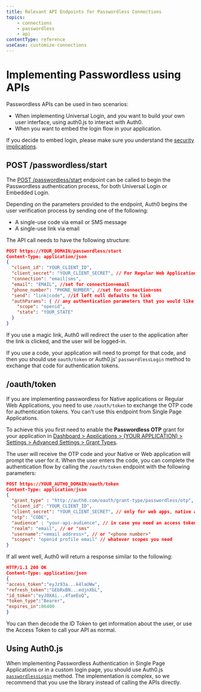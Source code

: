 ```yaml
---
title: Relevant API Endpoints for Passwordless Connections
topics:
    - connections
    - passwordless
    - api
contentType: reference
useCase: customize-connections
---
```

# Implementing Passwordless using APIs

Passwordless APIs can be used in two scenarios:

- When implementing Universal Login, and you want to build your own user interface, using auth0.js to interact with Auth0. 
- When you want to embed the login flow in your application. 

If you decide to embed login, please make sure you understand the [security implications](/guides/login/universal-vs-embedded).

## POST /passwordless/start

The [POST /passwordless/start](/api/authentication#get-code-or-link) endpoint can be called to begin the Passwordless authentication process, for both Universal Login or Embedded Login.

Depending on the parameters provided to the endpoint, Auth0 begins the user verification process by sending one of the following:

* A single-use code via email or SMS message
* A single-use link via email

The API call needs to have the following structure:

```json
POST https://YOUR_DOMAIN/passwordless/start
Content-Type: application/json
{
  "client_id": "YOUR_CLIENT_ID",
  "client_secret": "YOUR_CLIENT_SECRET", // For Regular Web Applications
  "connection": "email|sms",
  "email": "EMAIL", //set for connection=email
  "phone_number": "PHONE_NUMBER", //set for connection=sms
  "send": "link|code", //if left null defaults to link
  "authParams": { // any authentication parameters that you would like to add
    "scope": "openid",
    "state": "YOUR_STATE"
  }
}
```

If you use a magic link, Auth0 will redirect the user to the application after the link is clicked, and the user will be logged-in.

If you use a code, your application will need to prompt for that code, and then you should use `oauth/token` or Auth0.js' `passwordlessLogin` method to exchange that code for authentication tokens.

## /oauth/token

If you are implementing passwordless for Native applications or Regular Web Applications, you need to use `/oauth/token` to exchange the OTP code for authentication tokens. You can't use this endpoint from Single Page Applications.

To achieve this you first need to enable the **Passwordless OTP** grant for your application in [Dashboard > Applications > (YOUR APPLICATION) > Settings > Advanced Settings > Grant Types](${manage_url}). 

The user will receive the OTP code and your Native or Web application will prompt the user for it. When the user enters the code, you can complete the authentication flow by calling the `/oauth/token` endpoint with the following parameters:

```json
POST https://YOUR_AUTH0_DOMAIN/oauth/token
Content-Type: application/json
{
  "grant_type" : "http://auth0.com/oauth/grant-type/passwordless/otp",
  "client_id": "YOUR_CLIENT_ID",
  "client_secret": "YOUR_CLIENT_SECRET", // only for web apps, native apps don’t have a client secret
  "otp": "CODE",
  "audience" : "your-api-audience", // in case you need an access token for a specific API
  "realm": "email", // or "sms" 
  "username":"<email address>", // or "<phone number>"
  "scopes": "openid profile email" // whatever scopes you need
}
```

If all went well, Auth0 will return a response similar to the following:

```json
HTTP/1.1 200 OK
Content-Type: application/json
{
"access_token":"eyJz93a...k4laUWw",
"refresh_token":"GEbRxBN...edjnXbL",
"id_token":"eyJ0XAi...4faeEoQ",
"token_type":"Bearer",
"expires_in":86400
}
```

You can then decode the ID Token to get information about the user, or use the Access Token to call your API as normal.

## Using Auth0.js

When implementing Passwordless Authentication in Single Page Applications or in a custom login page, you should use Auth0.js [`passwordlessLogin`](/https://auth0.com/docs/libraries/auth0js/v9#verify-passwordless) method. The implementation is complex, so we recommend that you use the library instead of calling the APIs directly.


